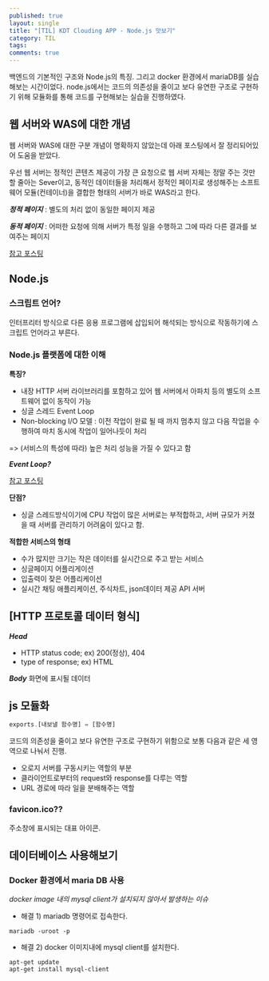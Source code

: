 ```yaml
---
published: true
layout: single
title: "[TIL] KDT Clouding APP - Node.js 맛보기"
category: TIL
tags:
comments: true
---
```


백엔드의 기본적인 구조와 Node.js의 특징. 그리고 docker 환경에서 mariaDB를 실습해보는 시간이었다.
node.js에서는 코드의 의존성을 줄이고 보다 유연한 구조로 구현하기 위해 모듈화를 통해 코드를 구현해보는 실습을 진행하였다.

## 웹 서버와 WAS에 대한 개념

웹 서버와 WAS에 대한 구분 개념이 명확하지 않았는데 아래 포스팅에서 잘 정리되어있어 도움을 받았다.

우선 웹 서버는 정적인 콘텐츠 제공이 가장 큰 요청으로 웹 서버 자체는 정말 주는 것만 할 줄아는 Sever이고, 동적인 데이터들을 처리해서 정적인 페이지로 생성해주는 소프트웨어 모듈(컨테이너)을 결합한 형태의 서버가 바로 WAS라고 한다.

***정적 페이지*** : 별도의 처리 없이 동일한 페이지 제공

***동적 페이지*** : 어떠한 요청에 의해 서버가 특정 일을 수행하고 그에 따라 다른 결과를 보여주는 페이지

[참고 포스팅](https://melonicedlatte.com/web/2019/06/23/210300.html)


## Node.js

### 스크립트 언어?
인터프리터 방식으로 다른 응용 프로그램에 삽입되어 해석되는 방식으로 작동하기에 스크립트 언어라고 부른다.


### Node.js 플랫폼에 대한 이해

**특징?**
- 내장 HTTP 서버 라이브러리를 포함하고 있어 웹 서버에서 아파치 등의 별도의 소프트웨어 없이 동작이 가능
- 싱글 스레드 Event Loop
- Non-blocking I/O 모델 : 이전 작업이 완료 될 때 까지 멈추지 않고 다음 작업을 수행하여 마치 동시에 작업이 일어나듯이 처리

=> (서비스의 특성에 따라) 높은 처리 성능을 가질 수 있다고 함

***Event Loop?***

[참고 포스팅](https://www.korecmblog.com/blog/node-js-event-loop#nodejs-event-loop)

**단점?**
- 싱글 스레드방식이기에 CPU 작업이 많은 서버로는 부적합하고, 서버 규모가 커졌을 때 서버를 관리하기 어려움이 있다고 함.

**적합한 서비스의 형태**
- 수가 많지만 크기는 작은 데이터를 실시간으로 주고 받는 서비스
- 싱글페이지 어플리게이션
- 입출력이 잦은 어플리케이션
- 실시간 채팅 애플리케이션, 주식차트, json데이터 제공 API 서버


## [HTTP 프로토콜 데이터 형식]
***Head***
- HTTP status code; ex) 200(정상), 404
- type of response; ex) HTML

***Body***
화면에 표시될 데이터

## js 모듈화
```js
exports.[내보낼 함수명] = [함수명]
```

코드의 의존성을 줄이고 보다 유연한 구조로 구현하기 위함으로 보통 다음과 같은 세 영역으로 나눠서 진행.

- 오로지 서버를 구동시키는 역할의 부분
- 클라이언트로부터의 request와 response를 다루는 역할
- URL 경로에 따라 일을 분배해주는 역할

### favicon.ico??
주소창에 표시되는 대표 아이콘.

## 데이터베이스 사용해보기
### Docker 환경에서 maria DB 사용

*docker image 내의 mysql client가 설치되지 않아서 발생하는 이슈*
- 해결 1) mariadb 명령어로 접속한다.
```
mariadb -uroot -p
```

- 해결 2) docker 이미지내에 mysql client를 설치한다.
```
apt-get update
apt-get install mysql-client
```